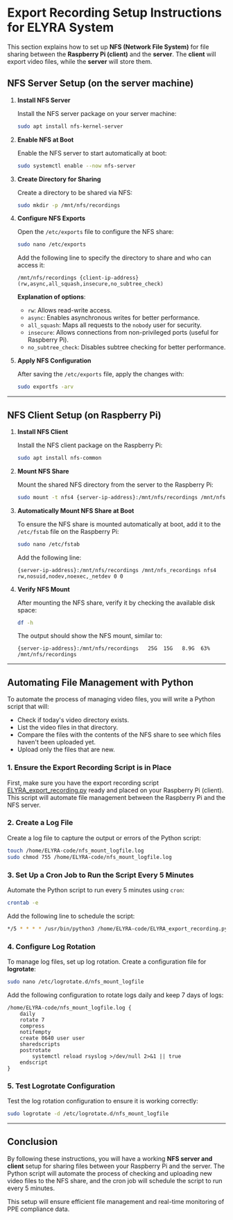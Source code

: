 
# Export Recording Setup Instructions for ELYRA System

This section explains how to set up **NFS (Network File System)** for file sharing between the **Raspberry Pi (client)** and the **server**. The **client** will export video files, while the **server** will store them.

## NFS Server Setup (on the server machine)

1. **Install NFS Server**

   Install the NFS server package on your server machine:
   ```bash
   sudo apt install nfs-kernel-server
   ```

2. **Enable NFS at Boot**

   Enable the NFS server to start automatically at boot:
   ```bash
   sudo systemctl enable --now nfs-server
   ```

3. **Create Directory for Sharing**

   Create a directory to be shared via NFS:
   ```bash
   sudo mkdir -p /mnt/nfs/recordings
   ```

4. **Configure NFS Exports**

   Open the `/etc/exports` file to configure the NFS share:
   ```bash
   sudo nano /etc/exports
   ```

   Add the following line to specify the directory to share and who can access it:
   ```
   /mnt/nfs/recordings {client-ip-address}(rw,async,all_squash,insecure,no_subtree_check)
   ```
   **Explanation of options**:
   - `rw`: Allows read-write access.
   - `async`: Enables asynchronous writes for better performance.
   - `all_squash`: Maps all requests to the `nobody` user for security.
   - `insecure`: Allows connections from non-privileged ports (useful for Raspberry Pi).
   - `no_subtree_check`: Disables subtree checking for better performance.

5. **Apply NFS Configuration**

   After saving the `/etc/exports` file, apply the changes with:
   ```bash
   sudo exportfs -arv
   ```

---

## NFS Client Setup (on Raspberry Pi)

1. **Install NFS Client**

   Install the NFS client package on the Raspberry Pi:
   ```bash
   sudo apt install nfs-common
   ```

2. **Mount NFS Share**

   Mount the shared NFS directory from the server to the Raspberry Pi:
   ```bash
   sudo mount -t nfs4 {server-ip-address}:/mnt/nfs/recordings /mnt/nfs/recordings
   ```

3. **Automatically Mount NFS Share at Boot**

   To ensure the NFS share is mounted automatically at boot, add it to the `/etc/fstab` file on the Raspberry Pi:
   ```bash
   sudo nano /etc/fstab
   ```

   Add the following line:
   ```
   {server-ip-address}:/mnt/nfs/recordings /mnt/nfs_recordings nfs4 rw,nosuid,nodev,noexec,_netdev 0 0
   ```

4. **Verify NFS Mount**

   After mounting the NFS share, verify it by checking the available disk space:
   ```bash
   df -h
   ```

   The output should show the NFS mount, similar to:
   ```
   {server-ip-address}:/mnt/nfs/recordings   25G  15G   8.9G  63% /mnt/nfs/recordings
   ```

---

## Automating File Management with Python

To automate the process of managing video files, you will write a Python script that will:
- Check if today's video directory exists.
- List the video files in that directory.
- Compare the files with the contents of the NFS share to see which files haven't been uploaded yet.
- Upload only the files that are new.

### 1. **Ensure the Export Recording Script is in Place**

First, make sure you have the export recording script [ELYRA_export_recording.py](../ELYRA-code/ELYRA_export_recording.py) ready and placed on your Raspberry Pi (client). This script will automate file management between the Raspberry Pi and the NFS server.

### 2. **Create a Log File**

Create a log file to capture the output or errors of the Python script:
```bash
touch /home/ELYRA-code/nfs_mount_logfile.log
sudo chmod 755 /home/ELYRA-code/nfs_mount_logfile.log
```

### 3. **Set Up a Cron Job to Run the Script Every 5 Minutes**

Automate the Python script to run every 5 minutes using `cron`:
```bash
crontab -e
```

Add the following line to schedule the script:
```bash
*/5 * * * * /usr/bin/python3 /home/ELYRA-code/ELYRA_export_recording.py >> /home/ELYRA-code/nfs_mount_logfile.log 2>&1
```

### 4. **Configure Log Rotation**

To manage log files, set up log rotation. Create a configuration file for **logrotate**:
```bash
sudo nano /etc/logrotate.d/nfs_mount_logfile
```

Add the following configuration to rotate logs daily and keep 7 days of logs:
```
/home/ELYRA-code/nfs_mount_logfile.log {
    daily
    rotate 7
    compress
    notifempty
    create 0640 user user
    sharedscripts
    postrotate
        systemctl reload rsyslog >/dev/null 2>&1 || true
    endscript
}
```

### 5. **Test Logrotate Configuration**

Test the log rotation configuration to ensure it is working correctly:
```bash
sudo logrotate -d /etc/logrotate.d/nfs_mount_logfile
```

---

## **Conclusion**

By following these instructions, you will have a working **NFS server and client** setup for sharing files between your Raspberry Pi and the server. The Python script will automate the process of checking and uploading new video files to the NFS share, and the cron job will schedule the script to run every 5 minutes.

This setup will ensure efficient file management and real-time monitoring of PPE compliance data.

